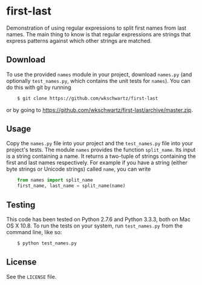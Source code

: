 first-last
==========

Demonstration of using regular expressions to split first names from last
names. The main thing to know is that regular expressions are strings that
express patterns against which other strings are matched.

Download
--------

To use the provided `names` module in your project, download `names.py` (and
optionally `test_names.py`, which contains the unit tests for `names`). You can
do this with git by running

```bash
    $ git clone https://github.com/wkschwartz/first-last
```

or by going to https://github.com/wkschwartz/first-last/archive/master.zip.

Usage
-----

Copy the `names.py` file into your project and the `test_names.py` file into
your project's tests. The module `names` provides the function `split_name`. Its
input is a string containing a name. It returns a two-tuple of strings
containing the first and last names respectively. For example if you have a
string (either byte strings or Unicode strings) called ``name``, you can write

```python
    from names import split_name
    first_name, last_name = split_name(name)
```

Testing
-------

This code has been tested on Python 2.7.6 and Python 3.3.3, both on Mac OS X
10.8. To run the tests on your system, run `test_names.py` from the command
line, like so:

```bash
    $ python test_names.py
```

License
-------

See the `LICENSE` file.